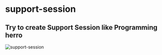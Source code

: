 # support-session
## Try to create Support Session like Programming herro

![support-session](https://user-images.githubusercontent.com/97091081/148103881-715f5672-8dc4-424a-be5f-6167a8fa2aeb.png)
